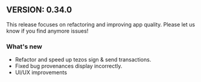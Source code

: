 ## VERSION: 0.34.0

This release focuses on refactoring and improving app quality. Please let us know if you find anymore issues!

### What's new
- Refactor and speed up tezos sign & send transactions.
- Fixed bug provenances display incorrectly.
- UI/UX improvements
